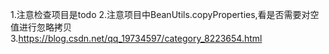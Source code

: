 1.注意检查项目是todo
2.注意项目中BeanUtils.copyProperties,看是否需要对空值进行忽略拷贝
3.https://blog.csdn.net/qq_19734597/category_8223654.html